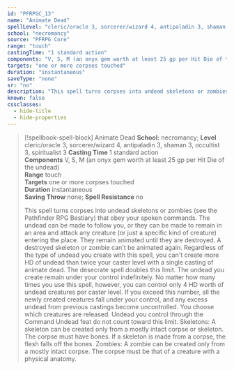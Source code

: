 ```yaml
---
id: "PFRPGC_13"
name: "Animate Dead"
spellLevel: "cleric/oracle 3, sorcerer/wizard 4, antipaladin 3, shaman 3, occultist 3, spiritualist 3"
school: "necromancy"
source: "PFRPG Core"
range: "touch"
castingTime: "1 standard action"
components: "V, S, M (an onyx gem worth at least 25 gp per Hit Die of the undead)"
targets: "one or more corpses touched"
duration: "instantaneous"
saveType: "none"
sr: "no"
description: "This spell turns corpses into undead skeletons or zombies (see the Pathfinder RPG Bestiary) that obey your spoken commands.  The undead can be made to follow you, or they can be made to remain in an area and attack any creature (or just a specific kind of creature) entering the place. They remain animated until they are destroyed. A destroyed skeleton or zombie can't be animated again.  Regardless of the type of undead you create with this spell, you can't create more HD of undead than twice your caster level with a single casting of animate dead. The desecrate spell doubles this limit.  The undead you create remain under your control indefinitely.  No matter how many times you use this spell, however, you can control only 4 HD worth of undead creatures per caster level. If you exceed this number, all the newly created creatures fall under your control, and any excess undead from previous castings become uncontrolled. You choose which creatures are released. Undead you control through the Command Undead feat do not count toward this limit.  Skeletons: A skeleton can be created only from a mostly intact corpse or skeleton. The corpse must have bones. If a skeleton is made from a corpse, the flesh falls off the bones.  Zombies: A zombie can be created only from a mostly intact corpse.  The corpse must be that of a creature with a physical anatomy."
known: false
cssclasses:
  - hide-title
  - hide-properties
---
```


> [!spellbook-spell-block] Animate Dead
> **School:** necromancy; **Level** cleric/oracle 3, sorcerer/wizard 4, antipaladin 3, shaman 3, occultist 3, spiritualist 3
> **Casting Time** 1 standard action  
> **Components** V, S, M (an onyx gem worth at least 25 gp per Hit Die of the undead)  
> **Range** touch  
> **Targets** one or more corpses touched  
> **Duration** instantaneous  
> **Saving Throw** none; **Spell Resistance** no
> 
> This spell turns corpses into undead skeletons or zombies (see the Pathfinder RPG Bestiary) that obey your spoken commands.  The undead can be made to follow you, or they can be made to remain in an area and attack any creature (or just a specific kind of creature) entering the place. They remain animated until they are destroyed. A destroyed skeleton or zombie can't be animated again.  Regardless of the type of undead you create with this spell, you can't create more HD of undead than twice your caster level with a single casting of animate dead. The desecrate spell doubles this limit.  The undead you create remain under your control indefinitely.  No matter how many times you use this spell, however, you can control only 4 HD worth of undead creatures per caster level. If you exceed this number, all the newly created creatures fall under your control, and any excess undead from previous castings become uncontrolled. You choose which creatures are released. Undead you control through the Command Undead feat do not count toward this limit.  Skeletons: A skeleton can be created only from a mostly intact corpse or skeleton. The corpse must have bones. If a skeleton is made from a corpse, the flesh falls off the bones.  Zombies: A zombie can be created only from a mostly intact corpse.  The corpse must be that of a creature with a physical anatomy.